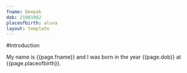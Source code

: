 ```yaml
---
fname: Deepak
dob: 21081982
placeofbirth: aluva
layout: template
---
```


#Introduction

My name is {{page.fname}} and I was born in the year {{page.dob}} at {{page.placeofbirth}}.
